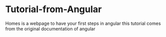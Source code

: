 # Tutorial-from-Angular

Homes is a webpage to have your first steps in angular 
this tutorial comes from the original documentation of angular
